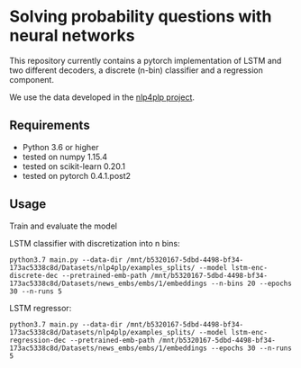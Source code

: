 # Solving probability questions with neural networks 
This repository currently contains a pytorch implementation of LSTM and two different decoders, a discrete (n-bin) classifier and a regression component.

We use the data developed in the [nlp4plp project](https://dtai.cs.kuleuven.be/problog/natural_language).

## Requirements
- Python 3.6 or higher
- tested on numpy 1.15.4
- tested on scikit-learn 0.20.1
- tested on pytorch 0.4.1.post2


## Usage
Train and evaluate the model

LSTM classifier with discretization into n bins:

```
python3.7 main.py --data-dir /mnt/b5320167-5dbd-4498-bf34-173ac5338c8d/Datasets/nlp4plp/examples_splits/ --model lstm-enc-discrete-dec --pretrained-emb-path /mnt/b5320167-5dbd-4498-bf34-173ac5338c8d/Datasets/news_embs/embs/1/embeddings --n-bins 20 --epochs 30 --n-runs 5
```

LSTM regressor:

```
python3.7 main.py --data-dir /mnt/b5320167-5dbd-4498-bf34-173ac5338c8d/Datasets/nlp4plp/examples_splits/ --model lstm-enc-regression-dec --pretrained-emb-path /mnt/b5320167-5dbd-4498-bf34-173ac5338c8d/Datasets/news_embs/embs/1/embeddings --epochs 30 --n-runs 5
```
